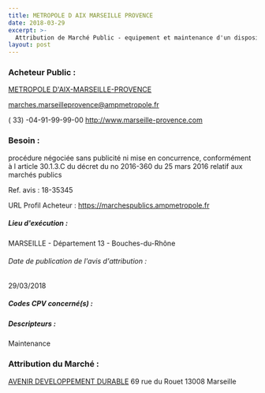 ```yaml
---
title: METROPOLE D AIX MARSEILLE PROVENCE
date: 2018-03-29
excerpt: >-
  Attribution de Marché Public - equipement et maintenance d'un dispositif d'identification et de géolocalisation de données de consommation en carburant et de production de co² sur des véhicules techniques et industriels
layout: post
---
```


### Acheteur Public : 
<a href="/acheteur-133/siren-200054807"> METROPOLE D'AIX-MARSEILLE-PROVENCE</a><br/>



marches.marseilleprovence@ampmetropole.fr

( 33) -04-91-99-99-00
http://www.marseille-provence.com
### Besoin :

procédure négociée sans publicité ni mise en concurrence, conformément à l article 30.1.3.C du décret du no 2016-360 du 25 mars 2016 relatif aux marchés publics

Ref. avis : 18-35345

URL Profil Acheteur : https://marchespublics.ampmetropole.fr

##### Lieu d'exécution :

MARSEILLE - Département 13 - Bouches-du-Rhône

###### Date de publication de l'avis d'attribution : 
29/03/2018

##### Codes CPV concerné(s) :

##### Descripteurs :
Maintenance <br/>

### Attribution du Marché :
<a href="/entreprise-569/siren-511118333"> AVENIR DEVELOPPEMENT DURABLE</a>    69 rue du Rouet 13008 Marseille <br/>
